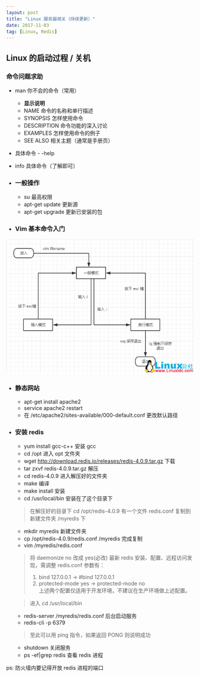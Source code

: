 ```yaml
---
layout: post
title: "Linux 服务器相关（持续更新）"
date: 2017-11-03
tag: [Linux, Redis] 
---   
```


## Linux 的启动过程 / 关机

### 命令问题求助

- man 你不会的命令（常用）
    - **显示说明**    
    - NAME  命令的名称和单行描述
    - SYNOPSIS 怎样使用命令
    - DESCRIPTION 命令功能的深入讨论
    - EXAMPLES  怎样使用命令的例子
    - SEE ALSO  相关主题（通常是手册页）
- 具体命令 - -help
- info 具体命令（了解即可）


- ### 一般操作
    - su 最高权限
    - apt-get update 更新源
    - apt-get upgrade 更新已安装的包
    
- ### Vim 基本命令入门
![](/images/posts/linux/180430082980605.png)

- ### 静态网站
    - apt-get install apache2
    - service apache2 restart
    - 在 /etc/apache2/sites-available/000-default.conf 更改默认路径
    
- ### 安装 redis
    - yum install gcc-c++ 安装 gcc
    - cd /opt 进入 opt 文件夹
    - wget http://download.redis.io/releases/redis-4.0.9.tar.gz 下载
    - tar zxvf redis-4.0.9.tar.gz 解压
    - cd redis-4.0.9 进入解压好的文件夹
    - make 编译
    - make install 安装
    - cd /usr/local/bin 安装在了这个目录下
    > 在解压好的目录下 cd /opt/redis-4.0.9 有一个文件 redis.conf
    > 复制到新建文件夹 /myredis 下
    - mkdir myredis 新建文件夹
    - cp /opt/redis-4.0.9/redis.conf /myredis 完成复制
    - vim /myredis/redis.conf 
    > 将 daemonize no 改成 yes(必改)
    > 最新 redis 安装、配置、远程访问发现，需调整 redis.conf 参数有：
    > 1. bind 127.0.0.1 -> #bind 127.0.0.1 
    > 2. protected-mode yes -> protected-mode no<br>上述两个配置仅适用于开发环境，不建议在生产环境做上述配置。 
    
    > 进入 cd /usr/local/bin
    
    - redis-server /myredis/redis.conf 后台启动服务
    - redis-cli -p 6379
    > 至此可以用 ping 指令，如果返回 PONG 则说明成功
    - shutdown 关闭服务
    - ps -ef&#124;grep redis 查看 redis 进程
    
ps: 防火墙内要记得开放 redis 进程的端口
    
